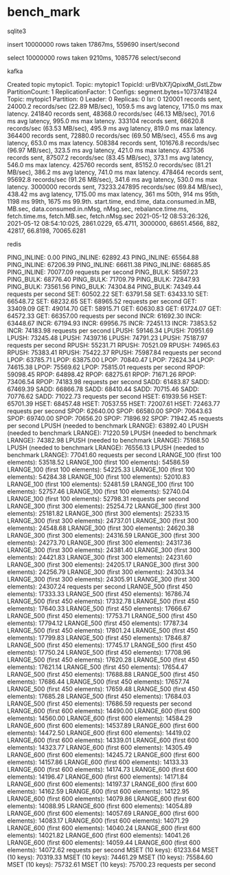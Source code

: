# bench_mark

sqlite3

insert 10000000 rows taken 17867ms, 559690 insert/second 

select 10000000 rows taken 9210ms, 1085776 select/second 


kafka

Created topic mytopic1.
Topic: mytopic1	TopicId: urBVbX7jQpixdM_GstLZbw	PartitionCount: 1	ReplicationFactor: 1	Configs: segment.bytes=1073741824
	Topic: mytopic1	Partition: 0	Leader: 0	Replicas: 0	Isr: 0
120001 records sent, 24000.2 records/sec (22.89 MB/sec), 1059.5 ms avg latency, 1715.0 ms max latency.
241840 records sent, 48368.0 records/sec (46.13 MB/sec), 701.6 ms avg latency, 995.0 ms max latency.
333104 records sent, 66620.8 records/sec (63.53 MB/sec), 495.9 ms avg latency, 819.0 ms max latency.
364400 records sent, 72880.0 records/sec (69.50 MB/sec), 455.6 ms avg latency, 653.0 ms max latency.
508384 records sent, 101676.8 records/sec (96.97 MB/sec), 323.5 ms avg latency, 421.0 ms max latency.
437536 records sent, 87507.2 records/sec (83.45 MB/sec), 373.1 ms avg latency, 546.0 ms max latency.
425760 records sent, 85152.0 records/sec (81.21 MB/sec), 386.2 ms avg latency, 741.0 ms max latency.
478464 records sent, 95692.8 records/sec (91.26 MB/sec), 341.6 ms avg latency, 530.0 ms max latency.
3000000 records sent, 73233.247895 records/sec (69.84 MB/sec), 438.42 ms avg latency, 1715.00 ms max latency, 361 ms 50th, 914 ms 95th, 1198 ms 99th, 1675 ms 99.9th.
start.time, end.time, data.consumed.in.MB, MB.sec, data.consumed.in.nMsg, nMsg.sec, rebalance.time.ms, fetch.time.ms, fetch.MB.sec, fetch.nMsg.sec
2021-05-12 08:53:26:326, 2021-05-12 08:54:10:025, 2861.0229, 65.4711, 3000000, 68651.4566, 882, 42817, 66.8198, 70065.6281



redis

PING_INLINE: 0.00
PING_INLINE: 62892.43
PING_INLINE: 65564.88
PING_INLINE: 67206.39
PING_INLINE: 66611.38
PING_INLINE: 68685.85
PING_INLINE: 70077.09 requests per second
PING_BULK: 58597.23
PING_BULK: 68776.40
PING_BULK: 71709.79
PING_BULK: 72847.93
PING_BULK: 73561.56
PING_BULK: 74304.84
PING_BULK: 74349.44 requests per second
SET: 60502.22
SET: 63791.58
SET: 63433.10
SET: 66548.72
SET: 68232.65
SET: 68965.52 requests per second
GET: 33409.09
GET: 49014.70
GET: 58915.71
GET: 60630.83
GET: 61724.07
GET: 64572.33
GET: 66357.00 requests per second
INCR: 61692.30
INCR: 63448.67
INCR: 67194.93
INCR: 69956.75
INCR: 72451.13
INCR: 73853.52
INCR: 74183.98 requests per second
LPUSH: 59146.34
LPUSH: 70951.69
LPUSH: 73245.48
LPUSH: 74397.16
LPUSH: 74791.23
LPUSH: 75187.97 requests per second
RPUSH: 55231.71
RPUSH: 70521.09
RPUSH: 74965.63
RPUSH: 75383.41
RPUSH: 75422.37
RPUSH: 75987.84 requests per second
LPOP: 63785.71
LPOP: 63875.00
LPOP: 70840.47
LPOP: 72624.34
LPOP: 74615.38
LPOP: 75569.62
LPOP: 75815.01 requests per second
RPOP: 59098.45
RPOP: 64898.42
RPOP: 68275.61
RPOP: 71671.26
RPOP: 73406.54
RPOP: 74183.98 requests per second
SADD: 61483.87
SADD: 67469.39
SADD: 66866.78
SADD: 68410.44
SADD: 70715.46
SADD: 70776.62
SADD: 71022.73 requests per second
HSET: 61939.56
HSET: 65701.39
HSET: 68457.48
HSET: 70537.55
HSET: 72007.61
HSET: 72463.77 requests per second
SPOP: 62640.00
SPOP: 66580.00
SPOP: 70643.63
SPOP: 69740.00
SPOP: 70656.20
SPOP: 71896.92
SPOP: 71942.45 requests per second
LPUSH (needed to benchmark LRANGE): 63892.40
LPUSH (needed to benchmark LRANGE): 71220.59
LPUSH (needed to benchmark LRANGE): 74382.98
LPUSH (needed to benchmark LRANGE): 75168.50
LPUSH (needed to benchmark LRANGE): 76556.13
LPUSH (needed to benchmark LRANGE): 77041.60 requests per second
LRANGE_100 (first 100 elements): 53518.52
LRANGE_100 (first 100 elements): 54586.59
LRANGE_100 (first 100 elements): 54225.33
LRANGE_100 (first 100 elements): 54284.38
LRANGE_100 (first 100 elements): 52010.83
LRANGE_100 (first 100 elements): 52481.59
LRANGE_100 (first 100 elements): 52757.46
LRANGE_100 (first 100 elements): 52740.04
LRANGE_100 (first 100 elements): 52798.31 requests per second
LRANGE_300 (first 300 elements): 25254.72
LRANGE_300 (first 300 elements): 25181.82
LRANGE_300 (first 300 elements): 25233.15
LRANGE_300 (first 300 elements): 24737.01
LRANGE_300 (first 300 elements): 24548.68
LRANGE_300 (first 300 elements): 24620.38
LRANGE_300 (first 300 elements): 24316.59
LRANGE_300 (first 300 elements): 24273.70
LRANGE_300 (first 300 elements): 24317.36
LRANGE_300 (first 300 elements): 24381.40
LRANGE_300 (first 300 elements): 24421.83
LRANGE_300 (first 300 elements): 24231.60
LRANGE_300 (first 300 elements): 24205.17
LRANGE_300 (first 300 elements): 24256.79
LRANGE_300 (first 300 elements): 24303.34
LRANGE_300 (first 300 elements): 24305.91
LRANGE_300 (first 300 elements): 24307.24 requests per second
LRANGE_500 (first 450 elements): 17333.33
LRANGE_500 (first 450 elements): 16786.74
LRANGE_500 (first 450 elements): 17332.78
LRANGE_500 (first 450 elements): 17640.33
LRANGE_500 (first 450 elements): 17666.67
LRANGE_500 (first 450 elements): 17753.71
LRANGE_500 (first 450 elements): 17794.12
LRANGE_500 (first 450 elements): 17787.34
LRANGE_500 (first 450 elements): 17801.24
LRANGE_500 (first 450 elements): 17799.83
LRANGE_500 (first 450 elements): 17846.87
LRANGE_500 (first 450 elements): 17745.17
LRANGE_500 (first 450 elements): 17750.24
LRANGE_500 (first 450 elements): 17708.96
LRANGE_500 (first 450 elements): 17620.28
LRANGE_500 (first 450 elements): 17621.14
LRANGE_500 (first 450 elements): 17654.47
LRANGE_500 (first 450 elements): 17688.88
LRANGE_500 (first 450 elements): 17686.44
LRANGE_500 (first 450 elements): 17657.74
LRANGE_500 (first 450 elements): 17659.48
LRANGE_500 (first 450 elements): 17685.28
LRANGE_500 (first 450 elements): 17684.03
LRANGE_500 (first 450 elements): 17686.59 requests per second
LRANGE_600 (first 600 elements): 14490.00
LRANGE_600 (first 600 elements): 14560.00
LRANGE_600 (first 600 elements): 14584.29
LRANGE_600 (first 600 elements): 14537.89
LRANGE_600 (first 600 elements): 14472.50
LRANGE_600 (first 600 elements): 14419.02
LRANGE_600 (first 600 elements): 14339.01
LRANGE_600 (first 600 elements): 14323.77
LRANGE_600 (first 600 elements): 14305.49
LRANGE_600 (first 600 elements): 14245.72
LRANGE_600 (first 600 elements): 14157.86
LRANGE_600 (first 600 elements): 14133.33
LRANGE_600 (first 600 elements): 14174.73
LRANGE_600 (first 600 elements): 14196.47
LRANGE_600 (first 600 elements): 14171.84
LRANGE_600 (first 600 elements): 14197.37
LRANGE_600 (first 600 elements): 14162.59
LRANGE_600 (first 600 elements): 14122.95
LRANGE_600 (first 600 elements): 14079.86
LRANGE_600 (first 600 elements): 14088.95
LRANGE_600 (first 600 elements): 14054.89
LRANGE_600 (first 600 elements): 14057.69
LRANGE_600 (first 600 elements): 14083.17
LRANGE_600 (first 600 elements): 14071.29
LRANGE_600 (first 600 elements): 14040.24
LRANGE_600 (first 600 elements): 14021.82
LRANGE_600 (first 600 elements): 14041.26
LRANGE_600 (first 600 elements): 14059.44
LRANGE_600 (first 600 elements): 14072.62 requests per second
MSET (10 keys): 61233.64
MSET (10 keys): 70319.33
MSET (10 keys): 74461.29
MSET (10 keys): 75584.60
MSET (10 keys): 75732.61
MSET (10 keys): 75700.23 requests per second

